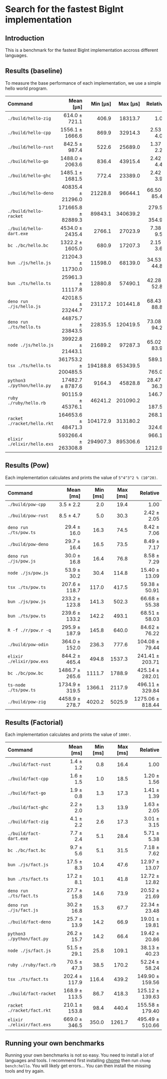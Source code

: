 # Search for the fastest BigInt implementation

## Introduction

This is a benchmark for the fastest BigInt implementation accross different languages.

## Results (baseline)

To measure the base performance of each implementation, we use a simple hello world program.

| Command | Mean [µs] | Min [µs] | Max [µs] | Relative |
|:---|---:|---:|---:|---:|
| `./build/hello-zig` | 614.0 ± 721.1 | 406.9 | 18313.7 | 1.00 |
| `./build/hello-cpp` | 1556.1 ± 1666.6 | 869.9 | 32914.3 | 2.53 ± 4.03 |
| `./build/hello-rust` | 842.5 ± 987.4 | 522.6 | 25689.0 | 1.37 ± 2.28 |
| `./build/hello-go` | 1488.0 ± 2063.6 | 836.4 | 43915.4 | 2.42 ± 4.40 |
| `./build/hello-ghc` | 1485.1 ± 1681.5 | 772.4 | 23389.0 | 2.42 ± 3.95 |
| `./build/hello-deno` | 40835.4 ± 21296.0 | 21228.8 | 96644.1 | 66.50 ± 85.45 |
| `./build/hello-racket` | 171665.8 ± 82889.3 | 89843.1 | 340639.2 | 279.57 ± 354.98 |
| `./build/hello-dart.exe` | 4534.0 ± 2435.4 | 2766.1 | 27023.9 | 7.38 ± 9.54 |
| `bc ./bc/hello.bc` | 1322.2 ± 1605.0 | 680.9 | 17207.3 | 2.15 ± 3.64 |
| `bun ./js/hello.js` | 21204.3 ± 11730.0 | 11598.0 | 68139.0 | 34.53 ± 44.83 |
| `bun ./ts/hello.ts` | 25961.3 ± 11117.8 | 12880.8 | 57490.1 | 42.28 ± 52.85 |
| `deno run ./js/hello.js` | 42018.5 ± 23244.7 | 23117.2 | 101441.8 | 68.43 ± 88.83 |
| `deno run ./ts/hello.ts` | 44875.7 ± 23843.5 | 22835.5 | 120419.5 | 73.08 ± 94.20 |
| `node ./js/hello.js` | 39922.8 ± 21443.1 | 21689.2 | 97287.3 | 65.02 ± 83.96 |
| `tsx ./ts/hello.ts` | 361753.2 ± 200485.5 | 194188.8 | 653439.5 | 589.13 ± 765.03 |
| `python3 ./python/hello.py` | 17482.7 ± 8787.6 | 9164.3 | 45828.8 | 28.47 ± 36.37 |
| `ruby ./ruby/hello.rb` | 90115.9 ± 45376.1 | 46241.2 | 201090.2 | 146.76 ± 187.52 |
| `racket ./racket/hello.rkt` | 164653.6 ± 48471.3 | 104172.9 | 313180.2 | 268.15 ± 324.65 |
| `elixir ./elixir/hello.exs` | 593266.4 ± 263308.8 | 294907.3 | 895306.6 | 966.16 ± 1212.96 |

## Results (Pow)

Each implementation calculates and prints the value of `5^4^3^2 % (10^20)`.

| Command                   |      Mean [ms] | Min [ms] | Max [ms] |         Relative |
| :------------------------ | -------------: | -------: | -------: | ---------------: |
| `./build/pow-cpp`         |      3.5 ± 2.2 |      2.0 |     19.4 |             1.00 |
| `./build/pow-rust`        |      8.5 ± 4.7 |      5.0 |     30.3 |      2.42 ± 2.05 |
| `deno run ./ts/pow.ts`    |    29.4 ± 16.0 |     16.3 |     74.5 |      8.42 ± 7.06 |
| `./build/pow-deno`        |    29.7 ± 16.4 |     16.5 |     73.5 |      8.49 ± 7.17 |
| `deno run ./js/pow.js`    |    30.0 ± 16.8 |     16.4 |     76.8 |      8.58 ± 7.29 |
| `node ./js/pow.js`        |    53.9 ± 30.2 |     30.4 |    114.8 |    15.40 ± 13.09 |
| `tsx ./ts/pow.ts`         |  207.6 ± 118.7 |    117.0 |    417.5 |    59.38 ± 50.91 |
| `bun ./js/pow.js`         |  233.2 ± 123.8 |    141.3 |    502.3 |    66.68 ± 55.38 |
| `bun ./ts/pow.ts`         |  239.6 ± 133.2 |    142.2 |    493.1 |    68.51 ± 58.03 |
| `R -f ./r/pow.r -q`       |  295.9 ± 187.9 |    145.8 |    640.0 |    84.62 ± 76.22 |
| `./build/pow-odin`        |  364.0 ± 152.0 |    236.3 |    777.6 |   104.08 ± 79.44 |
| `elixir ./elixir/pow.exs` |  844.2 ± 465.4 |    494.8 |   1537.3 |  241.41 ± 203.71 |
| `bc ./bc/pow.bc`          | 1486.7 ± 265.6 |   1111.7 |   1788.9 |  425.14 ± 282.01 |
| `ts-node ./ts/pow.ts`     | 1734.9 ± 319.5 |   1366.1 |   2117.9 |  496.11 ± 329.84 |
| `./build/pow-zig`         | 4458.9 ± 278.7 |   4020.2 |   5025.9 | 1275.06 ± 818.44 |

## Results (Factorial)

Each implementation calculates and prints the value of `1000!`.

| Command                    |     Mean [ms] | Min [ms] | Max [ms] |        Relative |
| :------------------------- | ------------: | -------: | -------: | --------------: |
| `./build/fact-rust`        |     1.4 ± 1.2 |      0.8 |     16.4 |            1.00 |
| `./build/fact-cpp`         |     1.6 ± 1.5 |      1.0 |     18.5 |     1.20 ± 1.56 |
| `./build/fact-go`          |     1.9 ± 0.8 |      1.3 |     17.3 |     1.41 ± 1.39 |
| `./build/fact-ghc`         |     2.2 ± 2.0 |      1.3 |     13.9 |     1.63 ± 2.05 |
| `./build/fact-zig`         |     4.1 ± 2.2 |      2.6 |     17.3 |     3.01 ± 3.15 |
| `./build/fact-dart.exe`    |     7.7 ± 2.4 |      5.1 |     28.4 |     5.71 ± 5.38 |
| `bc ./bc/fact.bc`          |     9.7 ± 5.6 |      5.1 |     31.5 |     7.18 ± 7.62 |
| `bun ./js/fact.js`         |    17.5 ± 8.3 |     10.4 |     47.6 |   12.97 ± 13.07 |
| `bun ./ts/fact.ts`         |    17.2 ± 8.1 |     10.1 |     41.8 |   12.72 ± 12.82 |
| `deno run ./ts/fact.ts`    |   27.7 ± 15.8 |     14.6 |     73.9 |   20.52 ± 21.69 |
| `deno run ./js/fact.js`    |   30.2 ± 16.8 |     15.3 |     67.7 |   22.34 ± 23.48 |
| `./build/fact-deno`        |   25.7 ± 13.9 |     14.2 |     66.9 |   19.01 ± 19.81 |
| `python3 ./python/fact.py` |   26.2 ± 15.7 |     14.2 |     66.4 |   19.42 ± 20.86 |
| `node ./js/fact.js`        |   51.5 ± 29.1 |     25.8 |    109.1 |   38.13 ± 40.23 |
| `ruby ./ruby/fact.rb`      |   70.5 ± 47.3 |     38.5 |    170.2 |   52.24 ± 58.24 |
| `tsx ./ts/fact.ts`         | 202.4 ± 117.9 |    116.4 |    439.2 | 149.90 ± 159.56 |
| `./build/fact-racket`      | 168.9 ± 113.5 |     86.7 |    418.3 | 125.12 ± 139.63 |
| `racket ./racket/fact.rkt` | 210.1 ± 153.8 |     98.4 |    440.4 | 155.58 ± 179.40 |
| `elixir ./elixir/fact.exs` | 669.0 ± 346.5 |    350.0 |   1261.7 | 495.49 ± 510.66 |

## Running your own benchmarks

Running your own benchmarks is not so easy.  You need to install a lot of languages and tools.  I recommend first installing [chomp](https://chompbuild.com/) then run `chomp bench:hello`.  You will likely get errors... You can then install the missing tools and try again.



